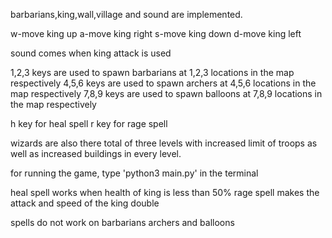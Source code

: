 barbarians,king,wall,village and sound are implemented.

w-move king up
a-move king right
s-move king down
d-move king left

sound comes when king attack is used

1,2,3 keys are used to spawn barbarians at 1,2,3 locations in the map respectively
4,5,6 keys are used to spawn archers at 4,5,6 locations in the map respectively
7,8,9 keys are used to spawn balloons at 7,8,9 locations in the map respectively

h key for heal spell
r key for rage spell

wizards are also there
total of three levels with increased limit of troops as well as increased buildings in every level.

for running the game, type 'python3 main.py' in the terminal


heal spell works when health of king is less than 50%
rage spell makes the attack and speed of the king double

spells do not work on barbarians archers and balloons
